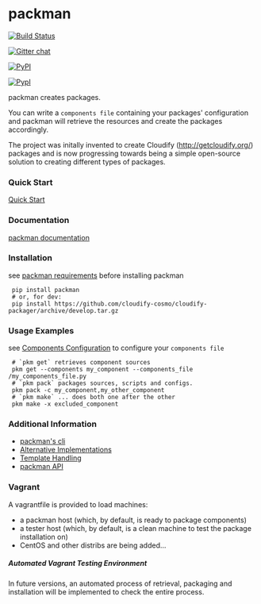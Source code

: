 packman
=======

[![Build Status](https://travis-ci.org/cloudify-cosmo/packman.svg?branch=develop)](https://travis-ci.org/cloudify-cosmo/packman)

[![Gitter chat](https://badges.gitter.im/cloudify-cosmo/packman.png)](https://gitter.im/cloudify-cosmo/packman)

[![PyPI](http://img.shields.io/pypi/dm/packman.svg)](http://img.shields.io/pypi/dm/packman.svg)

[![PypI](http://img.shields.io/pypi/v/packman.svg)](http://img.shields.io/pypi/v/packman.svg)

packman creates packages.

You can write a `components file` containing your packages' configuration and packman will retrieve the resources and create the packages accordingly.

The project was initally invented to create Cloudify (http://getcloudify.org/) packages and is now progressing towards being a simple open-source solution to creating different types of packages.

### Quick Start
[Quick Start](http://packman.readthedocs.org/en/latest/quick_start.html)

### Documentation
[packman documentation](https://packman.readthedocs.org/en/latest/)

### Installation
see [packman requirements](http://packman.readthedocs.org/en/latest/installation.html#pre-requirements) before installing packman
```shell
 pip install packman
 # or, for dev:
 pip install https://github.com/cloudify-cosmo/cloudify-packager/archive/develop.tar.gz
```

### Usage Examples
see [Components Configuration](http://packman.readthedocs.org/en/latest/component_config.html) to configure your `components file`
```shell
 # `pkm get` retrieves component sources
 pkm get --components my_component --components_file /my_components_file.py
 # `pkm pack` packages sources, scripts and configs.
 pkm pack -c my_component,my_other_component
 # `pkm make` ... does both one after the other
 pkm make -x excluded_component
```

### Additional Information
- [packman's cli](http://packman.readthedocs.org/en/latest/pkm.html)
- [Alternative Implementations](http://packman.readthedocs.org/en/latest/alternative_methods.html)
- [Template Handling](http://packman.readthedocs.org/en/latest/template_handling.html)
- [packman API](http://packman.readthedocs.org/en/latest/api.html)

### Vagrant
A vagrantfile is provided to load machines:

- a packman host (which, by default, is ready to package components)
- a tester host (which, by default, is a clean machine to test the package installation on)
- CentOS and other distribs are being added...

##### Automated Vagrant Testing Environment
In future versions, an automated process of retrieval, packaging and installation will be implemented to check the entire process.

